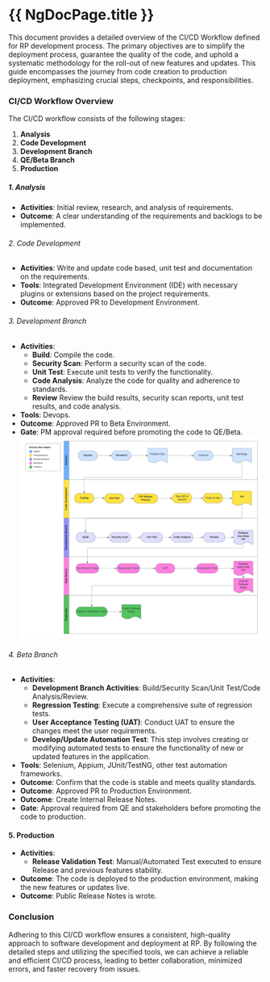 # {{ NgDocPage.title }}


This document provides a detailed overview of the CI/CD Workflow defined for RP development process. The primary objectives are to simplify the deployment process, guarantee the quality of the code, and uphold a systematic methodology for the roll-out of new features and updates. This guide encompasses the journey from code creation to production deployment, emphasizing crucial steps, checkpoints, and responsibilities.

### CI/CD Workflow Overview

The CI/CD workflow consists of the following stages:

1. **Analysis**
2. **Code Development**
3. **Development Branch**
4. **QE/Beta Branch**
5. **Production**


##### 1. Analysis
- **Activities**: Initial review, research, and analysis of requirements.
- **Outcome**: A clear understanding of the requirements and backlogs to be implemented.

###### 2. Code Development
- **Activities**: Write and update code based, unit test and documentation on the requirements.
- **Tools**: Integrated Development Environment (IDE) with necessary plugins or extensions based on the project requirements.
- **Outcome**: Approved PR to Development Environment.

###### 3. Development Branch
- **Activities**:
  - **Build**: Compile the code.
  - **Security Scan**: Perform a security scan of the code.
  - **Unit Test**: Execute unit tests to verify the functionality.
  - **Code Analysis**: Analyze the code for quality and adherence to standards.
  - **Review** Review the build results, security scan reports, unit test results, and code analysis.
- **Tools**: Devops.
- **Outcome**: Approved PR to Beta Environment.
- **Gate**: PM approval required before promoting the code to QE/Beta.
![CI/CD Workflow](assets/img/CI-CD-Workflow.png)

###### 4. Beta Branch
- **Activities**:
  - **Development Branch Activities**: Build/Security Scan/Unit Test/Code Analysis/Review.
  - **Regression Testing**: Execute a comprehensive suite of regression tests.
  - **User Acceptance Testing (UAT)**: Conduct UAT to ensure the changes meet the user requirements.
  - **Develop/Update Automation Test**: This step involves creating or modifying automated tests to ensure the functionality of new or updated features in the application.
- **Tools**: Selenium, Appium, JUnit/TestNG, other test automation frameworks.
- **Outcome**: Confirm that the code is stable and meets quality standards.
- **Outcome**: Approved PR to Production Environment.
- **Outcome**: Create Internal Release Notes.
- **Gate**: Approval required from QE and stakeholders before promoting the code to production.

#### 5. Production
- **Activities**:
  - **Release Validation Test**: Manual/Automated Test executed to ensure Release and previous features stability. 
- **Outcome**: The code is deployed to the production environment, making the new features or updates live.
- **Outcome**: Public Release Notes is wrote.

### Conclusion
Adhering to this CI/CD workflow ensures a consistent, high-quality approach to software development and deployment at RP. By following the detailed steps and utilizing the specified tools, we can achieve a reliable and efficient CI/CD process, leading to better collaboration, minimized errors, and faster recovery from issues.